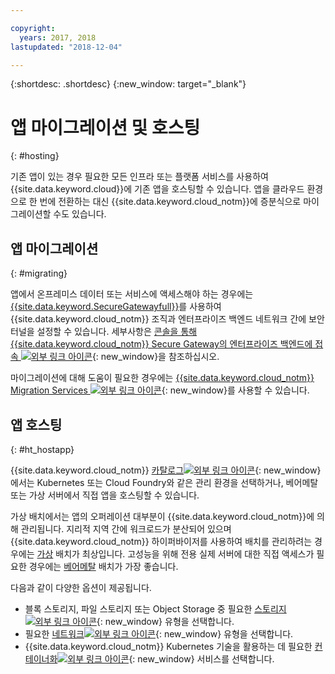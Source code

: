 ```yaml
---

copyright:
  years: 2017, 2018
lastupdated: "2018-12-04"

---
```


{:shortdesc: .shortdesc}
{:new_window: target="_blank"}

# 앱 마이그레이션 및 호스팅
{: #hosting}

기존 앱이 있는 경우 필요한 모든 인프라 또는 플랫폼 서비스를 사용하여 {{site.data.keyword.cloud}}에 기존 앱을 호스팅할 수 있습니다. 앱을 클라우드 환경으로 한 번에 전환하는 대신 {{site.data.keyword.cloud_notm}}에 증분식으로 마이그레이션할 수도 있습니다.

## 앱 마이그레이션
{: #migrating}

앱에서 온프레미스 데이터 또는 서비스에 액세스해야 하는 경우에는 [{{site.data.keyword.SecureGatewayfull}}](/docs/services/SecureGateway/index.html)를 사용하여 {{site.data.keyword.cloud_notm}} 조직과 엔터프라이즈 백엔드 네트워크 간에 보안 터널을 설정할 수 있습니다. 세부사항은 [콘솔을 통해 {{site.data.keyword.cloud_notm}} Secure Gateway의 엔터프라이즈 백엔드에 접속 ![외부 링크 아이콘](../icons/launch-glyph.svg "외부 링크 아이콘")](https://developer.ibm.com/bluemix/2015/04/01/reaching-enterprise-backend-bluemix-secure-gateway/){: new_window}을 참조하십시오.

마이그레이션에 대해 도움이 필요한 경우에는 [{{site.data.keyword.cloud_notm}} Migration Services ![외부 링크 아이콘](../icons/launch-glyph.svg "외부 링크 아이콘")](https://www.ibm.com/cloud/migration-services){: new_window}를 사용할 수 있습니다.

## 앱 호스팅
{: #ht_hostapp}

{{site.data.keyword.cloud_notm}} [카탈로그![외부 링크 아이콘](../icons/launch-glyph.svg "외부 링크 아이콘")](https://{DomainName}/catalog/?taxonomyNavigation=apps){: new_window}에서는 Kubernetes 또는 Cloud Foundry와 같은 관리 환경을 선택하거나, 베어메탈 또는 가상 서버에서 직접 앱을 호스팅할 수 있습니다.

가상 배치에서는 앱의 오퍼레이션 대부분이 {{site.data.keyword.cloud_notm}}에 의해 관리됩니다. 지리적 지역 간에 워크로드가 분산되어 있으며 {{site.data.keyword.cloud_notm}} 하이퍼바이저를 사용하여 배치를 관리하려는 경우에는 [가상](/docs/vsi/vsi_about.html) 배치가 최상입니다. 고성능을 위해 전용 실제 서버에 대한 직접 액세스가 필요한 경우에는 [베어메탈](/docs/bare-metal/index.html#getting-started) 배치가 가장 좋습니다.

다음과 같이 다양한 옵션이 제공됩니다.
* 블록 스토리지, 파일 스토리지 또는 Object Storage 중 필요한 [스토리지![외부 링크 아이콘](../icons/launch-glyph.svg "외부 링크 아이콘")](https://{DomainName}/catalog/?taxonomyNavigation=apps&category=slstorage){: new_window} 유형을 선택합니다.
* 필요한 [네트워크![외부 링크 아이콘](../icons/launch-glyph.svg "외부 링크 아이콘")](https://{DomainName}/catalog/?taxonomyNavigation=apps&category=slnetwork){: new_window} 유형을 선택합니다.
* {{site.data.keyword.cloud_notm}} Kubernetes 기술을 활용하는 데 필요한 [컨테이너화![외부 링크 아이콘](../icons/launch-glyph.svg "외부 링크 아이콘")](https://{DomainName}/catalog/?taxonomyNavigation=apps&category=containers){: new_window} 서비스를 선택합니다.
